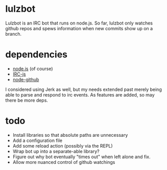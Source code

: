 # lulzbot
Lulzbot is an IRC bot that runs on node.js. So far, lulzbot only watches github repos and spews information when new commits show up on a branch.

# dependencies

* [node.js](http://nodejs.org) (of course)
* [IRC-js](http://www.github.com/gf3/IRC-js)
* [node-github](http://www.github.com/ajaxorg/node-github)

I considered using Jerk as well, but my needs extended past merely being able to parse and respond to irc events. As features are added, so may there be more deps.

# todo

* Install libraries so that absolute paths are unnecessary
* Add a configuration file
* Add some reload action (possibly via the REPL)
* Wrap bot up into a separate-able library?
* Figure out why bot eventually "times out" when left alone and fix.
* Allow more nuanced control of github watchings
